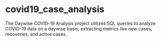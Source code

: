 # covid19_case_analysis
The Daywise COVID-19 Analysis project utilizes SQL queries to analyze COVID-19 data on a daywise basis, extracting metrics like new cases, recoveries, and active cases.
